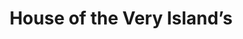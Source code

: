 ---
title:  "House of the Very Island’s"
excerpt: "La collezione AI 2016-17 del brand austriaco si ispira al simbolo più ovvio per il mondo dell’arte: la cornice"
categories:
    - talents
    - news
    - gallery
link: "http://www.vogue.it/vogue-talents/news/2016/06/29/house-of-the-very-island-s/"
type: publication
---